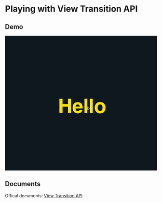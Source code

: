 # Playing with View Transition API

## Demo 
![Demo](./demo.gif)

## Documents
Offical documents: [View Transition API](https://developer.mozilla.org/en-US/docs/Web/API/View_Transitions_API)
